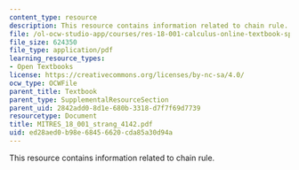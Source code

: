 ```yaml
---
content_type: resource
description: This resource contains information related to chain rule.
file: /ol-ocw-studio-app/courses/res-18-001-calculus-online-textbook-spring-2005/ed28aed0b98e68456620cda85a30d94a_MITRES_18_001_strang_4142.pdf
file_size: 624350
file_type: application/pdf
learning_resource_types:
- Open Textbooks
license: https://creativecommons.org/licenses/by-nc-sa/4.0/
ocw_type: OCWFile
parent_title: Textbook
parent_type: SupplementalResourceSection
parent_uid: 2842add0-8d1e-680b-3318-d7f7f69d7739
resourcetype: Document
title: MITRES_18_001_strang_4142.pdf
uid: ed28aed0-b98e-6845-6620-cda85a30d94a
---
```

This resource contains information related to chain rule.